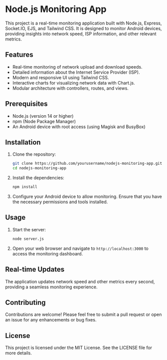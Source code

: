 # Node.js Monitoring App

This project is a real-time monitoring application built with Node.js, Express, Socket.IO, EJS, and Tailwind CSS. It is designed to monitor Android devices, providing insights into network speed, ISP information, and other relevant metrics.

## Features

- Real-time monitoring of network upload and download speeds.
- Detailed information about the Internet Service Provider (ISP).
- Modern and responsive UI using Tailwind CSS.
- Interactive charts for visualizing network data with Chart.js.
- Modular architecture with controllers, routes, and views.

## Prerequisites

- Node.js (version 14 or higher)
- npm (Node Package Manager)
- An Android device with root access (using Magisk and BusyBox)

## Installation

1. Clone the repository:

   ```bash
   git clone https://github.com/yourusername/nodejs-monitoring-app.git
   cd nodejs-monitoring-app
   ```

2. Install the dependencies:

   ```bash
   npm install
   ```

3. Configure your Android device to allow monitoring. Ensure that you have the necessary permissions and tools installed.

## Usage

1. Start the server:

   ```bash
   node server.js
   ```

2. Open your web browser and navigate to `http://localhost:3000` to access the monitoring dashboard.

## Real-time Updates

The application updates network speed and other metrics every second, providing a seamless monitoring experience.

## Contributing

Contributions are welcome! Please feel free to submit a pull request or open an issue for any enhancements or bug fixes.

## License

This project is licensed under the MIT License. See the LICENSE file for more details.